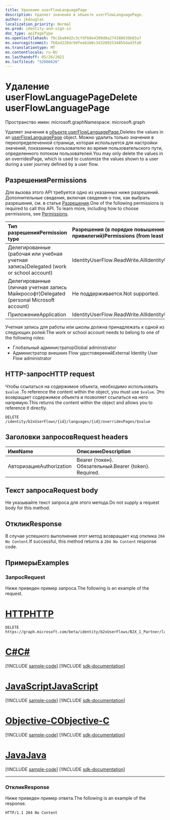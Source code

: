 ```yaml
---
title: Удаление userFlowLanguagePage
description: Удаляет значения в объекте userFlowLanguagePage.
author: jkdouglas
localization_priority: Normal
ms.prod: identity-and-sign-in
doc_type: apiPageType
ms.openlocfilehash: f9c1ba04d2c3cfdf60e4309d0a274388639b83a7
ms.sourcegitcommit: 7b8ad226dc9dfee61b8c3d32892534855dad3fa0
ms.translationtype: MT
ms.contentlocale: ru-RU
ms.lasthandoff: 05/26/2021
ms.locfileid: "52666626"
---
```

# <a name="delete-userflowlanguagepage"></a><span data-ttu-id="bfb08-103">Удаление userFlowLanguagePage</span><span class="sxs-lookup"><span data-stu-id="bfb08-103">Delete userFlowLanguagePage</span></span>

<span data-ttu-id="bfb08-104">Пространство имен: microsoft.graph</span><span class="sxs-lookup"><span data-stu-id="bfb08-104">Namespace: microsoft.graph</span></span>

<span data-ttu-id="bfb08-105">Удаляет значения в [объекте userFlowLanguagePage.](../resources/userflowlanguagepage.md)</span><span class="sxs-lookup"><span data-stu-id="bfb08-105">Deletes the values in an [userFlowLanguagePage](../resources/userflowlanguagepage.md) object.</span></span> <span data-ttu-id="bfb08-106">Можно удалить только значения в переопределеченной странице, которая используется для настройки значений, показанных пользователю во время пользовательского пути, определенного потоком пользователей.</span><span class="sxs-lookup"><span data-stu-id="bfb08-106">You may only delete the values in an overridesPage, which is used to customize the values shown to a user during a user journey defined by a user flow.</span></span>

## <a name="permissions"></a><span data-ttu-id="bfb08-107">Разрешения</span><span class="sxs-lookup"><span data-stu-id="bfb08-107">Permissions</span></span>

<span data-ttu-id="bfb08-p102">Для вызова этого API требуется одно из указанных ниже разрешений. Дополнительные сведения, включая сведения о том, как выбрать разрешения, см. в статье [Разрешения](/graph/permissions-reference).</span><span class="sxs-lookup"><span data-stu-id="bfb08-p102">One of the following permissions is required to call this API. To learn more, including how to choose permissions, see [Permissions](/graph/permissions-reference).</span></span>

|<span data-ttu-id="bfb08-110">Тип разрешения</span><span class="sxs-lookup"><span data-stu-id="bfb08-110">Permission type</span></span>      | <span data-ttu-id="bfb08-111">Разрешения (в порядке повышения привилегий)</span><span class="sxs-lookup"><span data-stu-id="bfb08-111">Permissions (from least to most privileged)</span></span>              |
|:--------------------|:---------------------------------------------------------|
|<span data-ttu-id="bfb08-112">Делегированные (рабочая или учебная учетная запись)</span><span class="sxs-lookup"><span data-stu-id="bfb08-112">Delegated (work or school account)</span></span>|<span data-ttu-id="bfb08-113">IdentityUserFlow.ReadWrite.All</span><span class="sxs-lookup"><span data-stu-id="bfb08-113">IdentityUserFlow.ReadWrite.All</span></span>|
|<span data-ttu-id="bfb08-114">Делегированные (личная учетная запись Майкрософт)</span><span class="sxs-lookup"><span data-stu-id="bfb08-114">Delegated (personal Microsoft account)</span></span>| <span data-ttu-id="bfb08-115">Не поддерживается.</span><span class="sxs-lookup"><span data-stu-id="bfb08-115">Not supported.</span></span>|
|<span data-ttu-id="bfb08-116">Приложение</span><span class="sxs-lookup"><span data-stu-id="bfb08-116">Application</span></span>|<span data-ttu-id="bfb08-117">IdentityUserFlow.ReadWrite.All</span><span class="sxs-lookup"><span data-stu-id="bfb08-117">IdentityUserFlow.ReadWrite.All</span></span>|

<span data-ttu-id="bfb08-118">Учетная запись для работы или школы должна принадлежать к одной из следующих ролей:</span><span class="sxs-lookup"><span data-stu-id="bfb08-118">The work or school account needs to belong to one of the following roles:</span></span>

* <span data-ttu-id="bfb08-119">Глобальный администратор</span><span class="sxs-lookup"><span data-stu-id="bfb08-119">Global administrator</span></span>
* <span data-ttu-id="bfb08-120">Администратор внешних Flow удостоверений</span><span class="sxs-lookup"><span data-stu-id="bfb08-120">External Identity User Flow administrator</span></span>

## <a name="http-request"></a><span data-ttu-id="bfb08-121">HTTP-запрос</span><span class="sxs-lookup"><span data-stu-id="bfb08-121">HTTP request</span></span>

<span data-ttu-id="bfb08-122">Чтобы ссылаться на содержимое объекта, необходимо использовать `$value` .</span><span class="sxs-lookup"><span data-stu-id="bfb08-122">To reference the content within the object, you must use `$value`.</span></span> <span data-ttu-id="bfb08-123">Это возвращает содержимое объекта и позволяет ссылаться на него напрямую.</span><span class="sxs-lookup"><span data-stu-id="bfb08-123">This returns the content within the object and allows you to reference it directly.</span></span>

<!-- {
  "blockType": "ignored"
}
-->

``` http
DELETE /identity/b2xUserFlows/{id}/languages/{id}/overridesPages/$value
```

## <a name="request-headers"></a><span data-ttu-id="bfb08-124">Заголовки запросов</span><span class="sxs-lookup"><span data-stu-id="bfb08-124">Request headers</span></span>

|<span data-ttu-id="bfb08-125">Имя</span><span class="sxs-lookup"><span data-stu-id="bfb08-125">Name</span></span>|<span data-ttu-id="bfb08-126">Описание</span><span class="sxs-lookup"><span data-stu-id="bfb08-126">Description</span></span>|
|:---|:---|
|<span data-ttu-id="bfb08-127">Авторизация</span><span class="sxs-lookup"><span data-stu-id="bfb08-127">Authorization</span></span>|<span data-ttu-id="bfb08-p104">Bearer {токен}. Обязательный.</span><span class="sxs-lookup"><span data-stu-id="bfb08-p104">Bearer {token}. Required.</span></span>|

## <a name="request-body"></a><span data-ttu-id="bfb08-130">Текст запроса</span><span class="sxs-lookup"><span data-stu-id="bfb08-130">Request body</span></span>

<span data-ttu-id="bfb08-131">Не указывайте текст запроса для этого метода.</span><span class="sxs-lookup"><span data-stu-id="bfb08-131">Do not supply a request body for this method.</span></span>

## <a name="response"></a><span data-ttu-id="bfb08-132">Отклик</span><span class="sxs-lookup"><span data-stu-id="bfb08-132">Response</span></span>

<span data-ttu-id="bfb08-133">В случае успешного выполнения этот метод возвращает код отклика `204 No Content`.</span><span class="sxs-lookup"><span data-stu-id="bfb08-133">If successful, this method returns a `204 No Content` response code.</span></span>

## <a name="examples"></a><span data-ttu-id="bfb08-134">Примеры</span><span class="sxs-lookup"><span data-stu-id="bfb08-134">Examples</span></span>

### <a name="request"></a><span data-ttu-id="bfb08-135">Запрос</span><span class="sxs-lookup"><span data-stu-id="bfb08-135">Request</span></span>

<span data-ttu-id="bfb08-136">Ниже приведен пример запроса.</span><span class="sxs-lookup"><span data-stu-id="bfb08-136">The following is an example of the request.</span></span>


# <a name="http"></a>[<span data-ttu-id="bfb08-137">HTTP</span><span class="sxs-lookup"><span data-stu-id="bfb08-137">HTTP</span></span>](#tab/http)
<!-- {
  "blockType": "request",
  "name": "delete_userflowlanguagepage"
}
-->

``` http
DELETE https://graph.microsoft.com/beta/identity/b2xUserFlows/B2X_1_Partner/languages/en/overridesPages/selfasserted1_1/$value
```
# <a name="c"></a>[<span data-ttu-id="bfb08-138">C#</span><span class="sxs-lookup"><span data-stu-id="bfb08-138">C#</span></span>](#tab/csharp)
[!INCLUDE [sample-code](../includes/snippets/csharp/delete-userflowlanguagepage-csharp-snippets.md)]
[!INCLUDE [sdk-documentation](../includes/snippets/snippets-sdk-documentation-link.md)]

# <a name="javascript"></a>[<span data-ttu-id="bfb08-139">JavaScript</span><span class="sxs-lookup"><span data-stu-id="bfb08-139">JavaScript</span></span>](#tab/javascript)
[!INCLUDE [sample-code](../includes/snippets/javascript/delete-userflowlanguagepage-javascript-snippets.md)]
[!INCLUDE [sdk-documentation](../includes/snippets/snippets-sdk-documentation-link.md)]

# <a name="objective-c"></a>[<span data-ttu-id="bfb08-140">Objective-C</span><span class="sxs-lookup"><span data-stu-id="bfb08-140">Objective-C</span></span>](#tab/objc)
[!INCLUDE [sample-code](../includes/snippets/objc/delete-userflowlanguagepage-objc-snippets.md)]
[!INCLUDE [sdk-documentation](../includes/snippets/snippets-sdk-documentation-link.md)]

# <a name="java"></a>[<span data-ttu-id="bfb08-141">Java</span><span class="sxs-lookup"><span data-stu-id="bfb08-141">Java</span></span>](#tab/java)
[!INCLUDE [sample-code](../includes/snippets/java/delete-userflowlanguagepage-java-snippets.md)]
[!INCLUDE [sdk-documentation](../includes/snippets/snippets-sdk-documentation-link.md)]

---


### <a name="response"></a><span data-ttu-id="bfb08-142">Отклик</span><span class="sxs-lookup"><span data-stu-id="bfb08-142">Response</span></span>

<span data-ttu-id="bfb08-143">Ниже приведен пример ответа.</span><span class="sxs-lookup"><span data-stu-id="bfb08-143">The following is an example of the response.</span></span>

<!-- {
  "blockType": "response",
  "truncated": true
}
-->

``` http
HTTP/1.1 204 No Content
```
